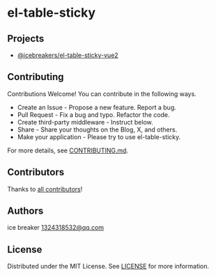# el-table-sticky

## Projects

- [@icebreakers/el-table-sticky-vue2](packages/el-table-sticky-vue2) 

## Contributing

Contributions Welcome! You can contribute in the following ways.

- Create an Issue - Propose a new feature. Report a bug.
- Pull Request - Fix a bug and typo. Refactor the code.
- Create third-party middleware - Instruct below.
- Share - Share your thoughts on the Blog, X, and others.
- Make your application - Please try to use el-table-sticky.

For more details, see [CONTRIBUTING.md](CONTRIBUTING.md).

## Contributors

Thanks to [all contributors](https://github.com/sonofmagic/el-table-sticky/graphs/contributors)!

## Authors

ice breaker <1324318532@qq.com>

## License

Distributed under the MIT License. See [LICENSE](LICENSE) for more information.
